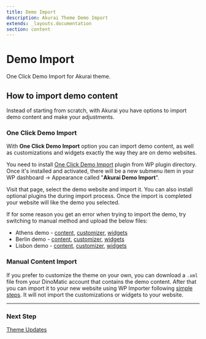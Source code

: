 ```yaml
---
title: Demo Import
description: Akurai Theme Demo Import
extends: _layouts.documentation
section: content
---
```


# Demo Import

One Click Demo Import for Akurai theme.

## How to import demo content

Instead of starting from scratch, with Akurai you have options to import demo content and make your adjustments.

### One Click Demo Import

With **One Click Demo Import** option you can import demo content, as well as customizations and widgets exactly the way they are on demo websites.

You need to install [One Click Demo Import](https://wordpress.org/plugins/one-click-demo-import/) plugin from WP plugin directory. Once it's installed and activated, there will be a new submenu item in your WP dashboard &#8594; Appearance called "**Akurai Demo Import**".

Visit that page, select the demo website and import it. You can also install optional plugins the during import process. Once the import is completed your website will like the demo you selected.

If for some reason you get an error when trying to import the demo, try switching to manual method and upload the below files:

- Athens demo - [content](https://demos.dinomatic.com/data/contents/athens.xml), [customizer](https://demos.dinomatic.com/data/customizer/athens.dat), [widgets](https://demos.dinomatic.com/data/widgets/athens.wie)
- Berlin demo - [content](https://demos.dinomatic.com/data/contents/berin.xml), [customizer](https://demos.dinomatic.com/data/customizer/berin.dat), [widgets](https://demos.dinomatic.com/data/widgets/berin.wie)
- Lisbon demo - [content](https://demos.dinomatic.com/data/contents/lisbon.xml), [customizer](https://demos.dinomatic.com/data/customizer/lisbon.dat), [widgets](https://demos.dinomatic.com/data/widgets/lisbon.wie)

### Manual Content Import

If you prefer to customize the theme on your own, you can download a `.xml` file from your DinoMatic account that contains the demo content. After that you can import it to your new website using WP Importer following [simple steps](https://wordpress.org/support/article/importing-content/#wordpress). It will not import the customizations or widgets to your website.

---

### Next Step

[Theme Updates](/docs/akurai/updates/)
